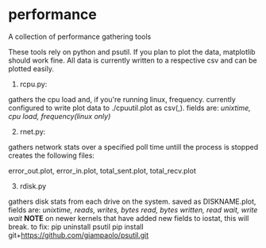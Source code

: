 # performance
A collection of performance gathering tools

These tools rely on python and psutil. If you plan to plot the data,
matplotlib should work fine. All data is currently written to a
respective csv and can be plotted easily.



1. rcpu.py:

gathers the cpu load and, if you're running linux, frequency.
currently configured to write plot data to ./cpuutil.plot as csv(,). fields are:
*unixtime, cpu load, frequency(linux only)*


2. rnet.py:

gathers network stats over a specified poll time untill the process is stopped
creates the following files:

error_out.plot, error_in.plot, total_sent.plot, total_recv.plot

3. rdisk.py

gathers disk stats from each drive on the system. saved as DISKNAME.plot, fields are:
*unixtime, reads, writes, bytes read, bytes written, read wait, write wait*
**NOTE** on newer kernels that have added new fields to iostat, this will break. to fix:
pip uninstall psutil
pip install git+https://github.com/giampaolo/psutil.git
